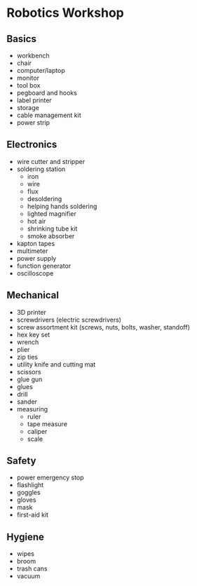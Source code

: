 # Robotics Workshop
## Basics
- workbench
- chair 
- computer/laptop 
- monitor
- tool box
- pegboard and hooks
- label printer
- storage
- cable management kit
- power strip

## Electronics
- wire cutter and stripper
- soldering station 
  - iron 
  - wire 
  - flux
  - desoldering
  - helping hands soldering 
  - lighted magnifier
  - hot air
  - shrinking tube kit
  - smoke absorber
- kapton tapes
- multimeter
- power supply
- function generator
- oscilloscope

## Mechanical 
- 3D printer
- screwdrivers (electric screwdrivers)
- screw assortment kit (screws, nuts, bolts, washer, standoff)
- hex key set
- wrench
- plier
- zip ties
- utility knife and cutting mat
- scissors
- glue gun
- glues
- drill 
- sander
- measuring  
  - ruler
  - tape measure
  - caliper
  - scale

## Safety
- power emergency stop
- flashlight
- goggles
- gloves
- mask
- first-aid kit

## Hygiene
- wipes
- broom
- trash cans
- vacuum

